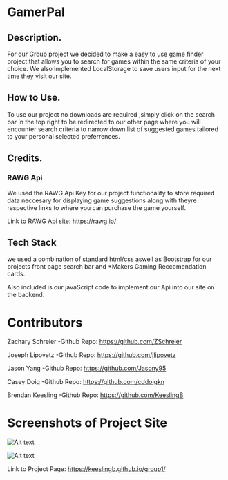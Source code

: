 # GamerPal

## Description.
 
For our Group project we decided to make a easy to use game finder project that allows you to search for games within the same criteria of your choice. We also implemented LocalStorage to save users input for the next time they visit our site.


## How to Use.

To use our project no downloads are required ,simply click on the search bar in the top right to be redirected to our other page where you will encounter search criteria to narrow down list of suggested games tailored to your personal selected preferrences.


## Credits.

### RAWG Api 

We used the RAWG Api Key for our project functionality to store required data neccesary for displaying game suggestions along with theyre respective links to where you can purchase the game yourself.

Link to RAWG Api site: https://rawg.io/  



## Tech Stack

we used a combination of standard html/css aswell as Bootstrap for our projects front page search bar and *Makers Gaming Reccomendation cards.

Also included is our javaScript code to implement our Api into our site on the backend.


# Contributors

Zachary Schreier -Github Repo: https://github.com/ZSchreier

Joseph Lipovetz -Github Repo: https://github.com/jlipovetz

Jason Yang -Github Repo: https://github.com/Jasony95

Casey Doig -Github Repo: https://github.com/cddoigkn

Brendan Keesling -Github Repo: https://github.com/KeeslingB


# Screenshots of Project Site


![Alt text](./assets/images/project-page.png)


![Alt text](./assets/images/project-search-page.png)


Link to Project Page: https://keeslingb.github.io/group1/
